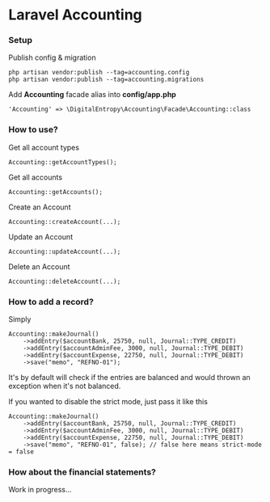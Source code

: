 # Laravel Accounting

### Setup

Publish config & migration
```
php artisan vendor:publish --tag=accounting.config
php artisan vendor:publish --tag=accounting.migrations
```

Add **Accounting** facade alias into **config/app.php**
```
'Accounting' => \DigitalEntropy\Accounting\Facade\Accounting::class
```

### How to use?

Get all account types
```
Accounting::getAccountTypes();
```

Get all accounts
```
Accounting::getAccounts();
```

Create an Account
```
Accounting::createAccount(...);
```

Update an Account
```
Accounting::updateAccount(...);
```

Delete an Account
```
Accounting::deleteAccount(...);
```

### How to add a record?

Simply
```
Accounting::makeJournal()
    ->addEntry($accountBank, 25750, null, Journal::TYPE_CREDIT)
    ->addEntry($accountAdminFee, 3000, null, Journal::TYPE_DEBIT)
    ->addEntry($accountExpense, 22750, null, Journal::TYPE_DEBIT)
    ->save("memo", "REFNO-01");
```

It's by default will check if the entries are balanced and would thrown an exception when it's not balanced.

If you wanted to disable the strict mode, just pass it like this
```
Accounting::makeJournal()
    ->addEntry($accountBank, 25750, null, Journal::TYPE_CREDIT)
    ->addEntry($accountAdminFee, 3000, null, Journal::TYPE_DEBIT)
    ->addEntry($accountExpense, 22750, null, Journal::TYPE_DEBIT)
    ->save("memo", "REFNO-01", false); // false here means strict-mode = false
```

### How about the financial statements?

Work in progress...